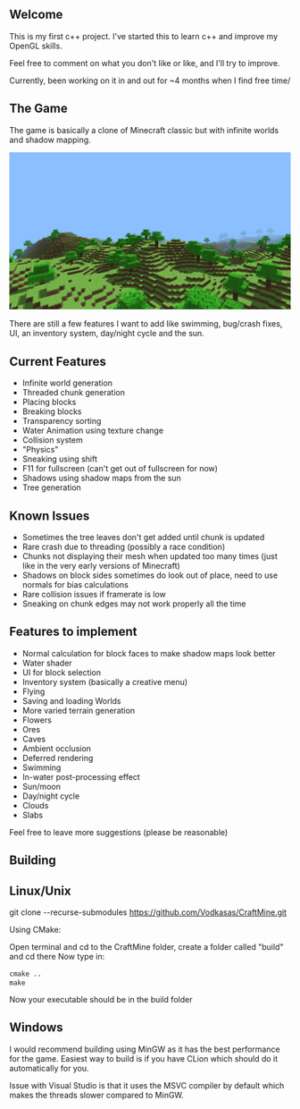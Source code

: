 ## Welcome
This is my first c++ project. I've started this to learn c++ and improve my
OpenGL skills.

Feel free to comment on what you don't like or like, and I'll try to improve.

Currently, been working on it in and out for ~4 months when I find free time/

## The Game
The game is basically a clone of Minecraft classic but with infinite worlds and
shadow mapping. 

![screenshot.png](screenshot.png)

There are still a few features I want to add like swimming, bug/crash fixes, UI,
an inventory system, day/night cycle and the sun.

## Current Features

- Infinite world generation
- Threaded chunk generation
- Placing blocks
- Breaking blocks
- Transparency sorting
- Water Animation using texture change
- Collision system
- "Physics"
- Sneaking using shift
- F11 for fullscreen (can't get out of fullscreen for now)
- Shadows using shadow maps from the sun
- Tree generation

## Known Issues

- Sometimes the tree leaves don't get added until chunk is updated
- Rare crash due to threading (possibly a race condition)
- Chunks not displaying their mesh when updated too many times (just like in the very early versions of Minecraft)
- Shadows on block sides sometimes do look out of place, need to use normals for bias calculations
- Rare collision issues if framerate is low
- Sneaking on chunk edges may not work properly all the time

## Features to implement

- Normal calculation for block faces to make shadow maps look better
- Water shader
- UI for block selection
- Inventory system (basically a creative menu)
- Flying
- Saving and loading Worlds
- More varied terrain generation
- Flowers
- Ores
- Caves
- Ambient occlusion
- Deferred rendering
- Swimming
- In-water post-processing effect
- Sun/moon
- Day/night cycle
- Clouds
- Slabs

Feel free to leave more suggestions (please be reasonable)

## Building

## Linux/Unix

git clone --recurse-submodules https://github.com/Vodkasas/CraftMine.git

Using CMake:

Open terminal and cd to the CraftMine folder, create a folder called "build" and cd there
Now type in:

    cmake ..
    make

Now your executable should be in the build folder

## Windows

I would recommend building using MinGW as it has the best performance for the game.
Easiest way to build is if you have CLion which should do it automatically for you.

Issue with Visual Studio is that it uses the MSVC compiler by default which makes the threads
slower compared to MinGW.


